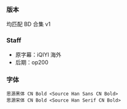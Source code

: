 ### 版本
均匹配 BD 合集 v1

### Staff
* 原字幕：iQIYI 海外
* 后期：op200

### 字体
```
思源黑体 CN Bold <Source Han Sans CN Bold>
思源宋体 CN Bold <Source Han Serif CN Bold>
```
